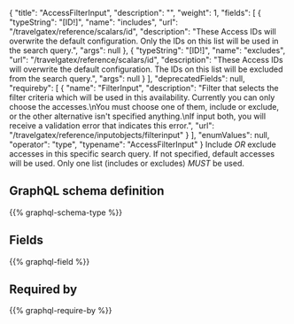 {
  "title": "AccessFilterInput",
  "description": "",
  "weight": 1,
  "fields": [
    {
      "typeString": "[ID!]",
      "name": "includes",
      "url": "/travelgatex/reference/scalars/id",
      "description": "These Access IDs will overwrite the default configuration. Only the IDs on this list will be used in the search query.",
      "args": null
    },
    {
      "typeString": "[ID!]",
      "name": "excludes",
      "url": "/travelgatex/reference/scalars/id",
      "description": "These Access IDs will overwrite the default configuration. The IDs on this list will be excluded from the search query.",
      "args": null
    }
  ],
  "deprecatedFields": null,
  "requireby": [
    {
      "name": "FilterInput",
      "description": "Filter that selects the filter criteria which will be used in this availability. Currently you can only choose the accesses.\nYou must choose one of them, include or exclude, or the other alternative isn't specified anything.\nIf input both, you will receive a validation error that indicates this error.",
      "url": "/travelgatex/reference/inputobjects/filterinput"
    }
  ],
  "enumValues": null,
  "operator": "type",
  "typename": "AccessFilterInput"
}
Include *OR* exclude accesses in this specific search query. If not specified, default accesses will be used.
Only one list (includes or excludes) *MUST* be used.
## GraphQL schema definition

{{% graphql-schema-type %}}

## Fields

{{% graphql-field %}}

## Required by

{{% graphql-require-by %}}
